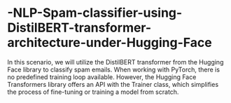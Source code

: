 # -NLP-Spam-classifier-using-DistilBERT-transformer-architecture-under-Hugging-Face
In this scenario, we will utilize the DistilBERT transformer from the Hugging Face library to classify spam emails. When working with PyTorch, there is no predefined training loop available. However, the Hugging Face Transformers library offers an API with the Trainer class, which simplifies the process of fine-tuning or training a model from scratch.

